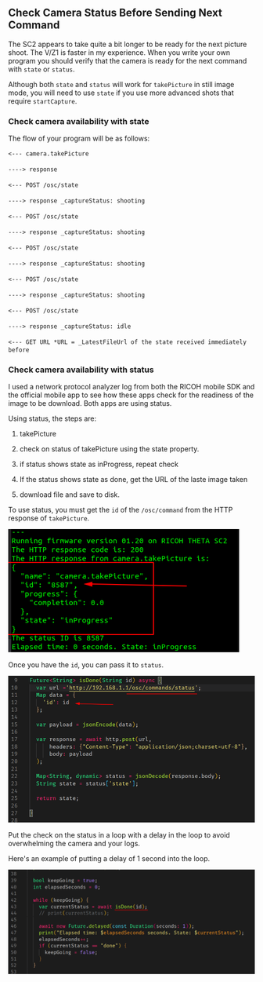 
## Check Camera Status Before Sending Next Command

The SC2 appears to take quite a bit longer to be ready for the next picture shoot. The V/Z1 is faster in my experience. When you write your own program you should verify that the camera
is ready for the next command with `state` or `status`.

Although both `state` and `status` will work for 
`takePicture` in still image mode, you will need to 
use `state` if you use more advanced shots that require `startCapture`.

### Check camera availability with state

The flow of your program will be as follows:

    <--- camera.takePicture

    ----> response

    <--- POST /osc/state

    ----> response _captureStatus: shooting

    <--- POST /osc/state

    ----> response _captureStatus: shooting

    <--- POST /osc/state

    ----> response _captureStatus: shooting

    <--- POST /osc/state

    ----> response _captureStatus: shooting

    <--- POST /osc/state

    ----> response _captureStatus: idle

    <--- GET URL *URL = _LatestFileUrl of the state received immediately before

 

### Check camera availability with status

I used a network protocol analyzer log from both the RICOH mobile SDK and the official mobile app to see how these apps check for the readiness of the image to be download.  Both apps are using status. 

Using status, the steps are:

1. takePicture

2. check on status of takePicture using the state property.

3. if status shows state as inProgress, repeat check

4. If the status shows state as done, get the URL of the laste image taken

5. download file and save to disk.

To use status, you must get the `id` of the `/osc/command` from the HTTP response of `takePicture`.

![camera status id](images/camera-status/status-id.png)

Once you have the `id`, you can pass it to `status`.

![camera status response](images/camera-status/status-response.png)

Put the check on the status in a loop with a delay in the loop to avoid overwhelming the camera and your logs.  

Here's an example of putting a delay of 1 second into the loop.

![camera status loop](images/camera-status/status-loop.png)

